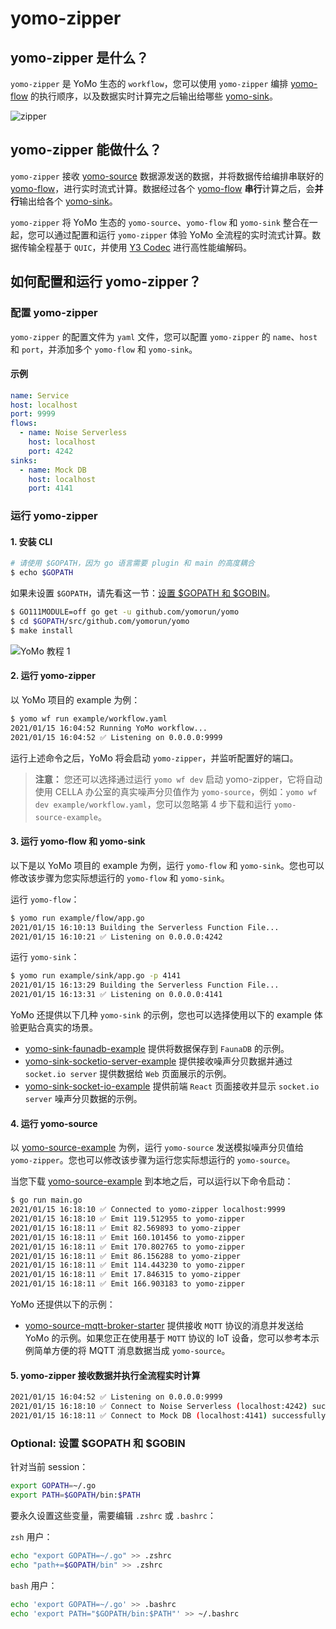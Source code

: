 # yomo-zipper

## yomo-zipper 是什么？

`yomo-zipper` 是 YoMo 生态的 `workflow`，您可以使用 `yomo-zipper` 编排 [yomo-flow](/flow) 的执行顺序，以及数据实时计算完之后输出给哪些 [yomo-sink](/sink)。

![zipper](/zipper/zipper.png)

## yomo-zipper 能做什么？

`yomo-zipper` 接收 [yomo-source](/source) 数据源发送的数据，并将数据传给编排串联好的 [yomo-flow](/flow)，进行实时流式计算。数据经过各个 [yomo-flow](/flow) **串行**计算之后，会**并行**输出给各个 [yomo-sink](/sink)。

`yomo-zipper` 将 YoMo 生态的 `yomo-source`、`yomo-flow` 和 `yomo-sink` 整合在一起，您可以通过配置和运行 `yomo-zipper` 体验 YoMo 全流程的实时流式计算。数据传输全程基于 `QUIC`，并使用 [Y3 Codec](https://github.com/yomorun/y3-codec-golang) 进行高性能编解码。

## 如何配置和运行 yomo-zipper？

### 配置 yomo-zipper

`yomo-zipper` 的配置文件为 `yaml` 文件，您可以配置 `yomo-zipper` 的 `name`、`host` 和 `port`，并添加多个 `yomo-flow` 和 `yomo-sink`。

#### 示例

```yaml
name: Service
host: localhost
port: 9999
flows:
  - name: Noise Serverless
    host: localhost
    port: 4242
sinks:
  - name: Mock DB
    host: localhost
    port: 4141
```

### 运行 yomo-zipper

#### 1. 安装 CLI

```bash
# 请使用 $GOPATH，因为 go 语言需要 plugin 和 main 的高度耦合
$ echo $GOPATH
```

如果未设置 `$GOPATH`，请先看这一节：[设置 $GOPATH 和 $GOBIN](#optional-set-gopath-and-gobin)。

```bash
$ GO111MODULE=off go get -u github.com/yomorun/yomo
$ cd $GOPATH/src/github.com/yomorun/yomo
$ make install
```

![YoMo 教程 1](/tutorial-1.png)

#### 2. 运行 yomo-zipper

以 YoMo 项目的 example 为例：

```bash
$ yomo wf run example/workflow.yaml
2021/01/15 16:04:52 Running YoMo workflow...
2021/01/15 16:04:52 ✅ Listening on 0.0.0.0:9999
```

运行上述命令之后，YoMo 将会启动 `yomo-zipper`，并监听配置好的端口。

> **注意：** 您还可以选择通过运行 `yomo wf dev` 启动 yomo-zipper，它将自动使用 CELLA 办公室的真实噪声分贝值作为 `yomo-source`，例如：`yomo wf dev example/workflow.yaml`，您可以忽略第 4 步下载和运行 `yomo-source-example`。

#### 3. 运行 yomo-flow 和 yomo-sink

以下是以 YoMo 项目的 example 为例，运行 `yomo-flow` 和 `yomo-sink`。您也可以修改该步骤为您实际想运行的 `yomo-flow` 和 `yomo-sink`。

运行 `yomo-flow`：

```bash
$ yomo run example/flow/app.go
2021/01/15 16:10:13 Building the Serverless Function File...
2021/01/15 16:10:21 ✅ Listening on 0.0.0.0:4242
```

运行 `yomo-sink`：

```bash
$ yomo run example/sink/app.go -p 4141
2021/01/15 16:13:29 Building the Serverless Function File...
2021/01/15 16:13:31 ✅ Listening on 0.0.0.0:4141
```

YoMo 还提供以下几种 `yomo-sink` 的示例，您也可以选择使用以下的 example 体验更贴合真实的场景。

- [yomo-sink-faunadb-example](https://github.com/yomorun/yomo-sink-faunadb-example) 提供将数据保存到 `FaunaDB` 的示例。
- [yomo-sink-socketio-server-example](https://github.com/yomorun/yomo-sink-socketio-server-example) 提供接收噪声分贝数据并通过 `socket.io server` 提供数据给 `Web` 页面展示的示例。
- [yomo-sink-socket-io-example](https://github.com/yomorun/yomo-sink-socket-io-example) 提供前端 `React` 页面接收并显示 `socket.io server` 噪声分贝数据的示例。

#### 4. 运行 yomo-source

以 [yomo-source-example](https://github.com/yomorun/yomo-source-example) 为例，运行 `yomo-source` 发送模拟噪声分贝值给 `yomo-zipper`。您也可以修改该步骤为运行您实际想运行的 `yomo-source`。

当您下载 [yomo-source-example](https://github.com/yomorun/yomo-source-example) 到本地之后，可以运行以下命令启动：

```bash
$ go run main.go
2021/01/15 16:18:10 ✅ Connected to yomo-zipper localhost:9999
2021/01/15 16:18:10 ✅ Emit 119.512955 to yomo-zipper
2021/01/15 16:18:11 ✅ Emit 82.569893 to yomo-zipper
2021/01/15 16:18:11 ✅ Emit 160.101456 to yomo-zipper
2021/01/15 16:18:11 ✅ Emit 170.802765 to yomo-zipper
2021/01/15 16:18:11 ✅ Emit 86.156288 to yomo-zipper
2021/01/15 16:18:11 ✅ Emit 114.443230 to yomo-zipper
2021/01/15 16:18:11 ✅ Emit 17.846315 to yomo-zipper
2021/01/15 16:18:11 ✅ Emit 166.903183 to yomo-zipper
```

YoMo 还提供以下的示例：

- [yomo-source-mqtt-broker-starter](https://github.com/yomorun/yomo-source-mqtt-broker-starter) 提供接收 `MQTT` 协议的消息并发送给 YoMo 的示例。如果您正在使用基于 `MQTT` 协议的 IoT 设备，您可以参考本示例简单方便的将 MQTT 消息数据当成 `yomo-source`。

#### 5. yomo-zipper 接收数据并执行全流程实时计算

```bash
2021/01/15 16:04:52 ✅ Listening on 0.0.0.0:9999
2021/01/15 16:18:10 ✅ Connect to Noise Serverless (localhost:4242) successfully.
2021/01/15 16:18:11 ✅ Connect to Mock DB (localhost:4141) successfully.
```

### Optional: 设置 $GOPATH 和 $GOBIN

针对当前 session：

```bash
export GOPATH=~/.go
export PATH=$GOPATH/bin:$PATH
```

要永久设置这些变量，需要编辑 `.zshrc` 或 `.bashrc`：

`zsh` 用户：

```bash
echo "export GOPATH=~/.go" >> .zshrc
echo "path+=$GOPATH/bin" >> .zshrc
```

`bash` 用户：

```bash
echo 'export GOPATH=~/.go' >> .bashrc
echo 'export PATH="$GOPATH/bin:$PATH"' >> ~/.bashrc
```
